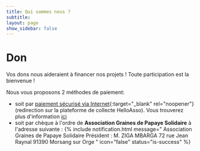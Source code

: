 ```yaml
---
title: Qui sommes nous ?
subtitle:
layout: page
show_sidebar: false
---
```


# Don
Vos dons nous aideraient à financer nos projets ! Toute participation est la bienvenue !

Nous vous proposons 2 méthodes de paiement:

 - soit par [paiement sécurisé via Internet](http://www.helloasso.com/associations/graines-de-papaye-solidaire/collectes/ref01/faire-un-don){:target="_blank" rel="noopener"} (redirection sur la plateforme de collecte HelloAsso). Vous trouverez plus d'information [ici](infos.html)
 - soit par chèque à l'ordre de **Association Graines de Papaye Solidaire** à l'adresse suivante :
{% include notification.html
message="
    Association Graines de Papaye Solidaire
    Président : M. ZIGA MBARGA
    72 rue Jean Raynal 
    91390 Morsang sur Orge
"
icon="false"
status="is-success" %}

